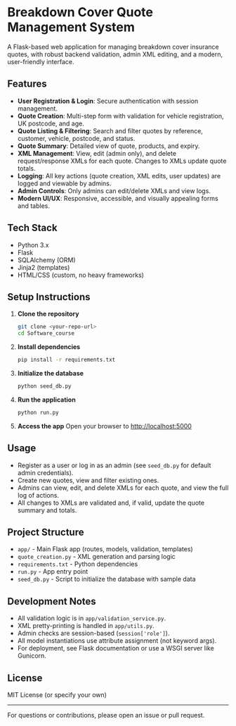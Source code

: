 # Breakdown Cover Quote Management System

A Flask-based web application for managing breakdown cover insurance quotes, with robust backend validation, admin XML editing, and a modern, user-friendly interface.

## Features
- **User Registration & Login**: Secure authentication with session management.
- **Quote Creation**: Multi-step form with validation for vehicle registration, UK postcode, and age.
- **Quote Listing & Filtering**: Search and filter quotes by reference, customer, vehicle, postcode, and status.
- **Quote Summary**: Detailed view of quote, products, and expiry.
- **XML Management**: View, edit (admin only), and delete request/response XMLs for each quote. Changes to XMLs update quote totals.
- **Logging**: All key actions (quote creation, XML edits, user updates) are logged and viewable by admins.
- **Admin Controls**: Only admins can edit/delete XMLs and view logs.
- **Modern UI/UX**: Responsive, accessible, and visually appealing forms and tables.

## Tech Stack
- Python 3.x
- Flask
- SQLAlchemy (ORM)
- Jinja2 (templates)
- HTML/CSS (custom, no heavy frameworks)

## Setup Instructions
1. **Clone the repository**
   ```sh
   git clone <your-repo-url>
   cd Software_course
   ```
2. **Install dependencies**
   ```sh
   pip install -r requirements.txt
   ```
3. **Initialize the database**
   ```sh
   python seed_db.py
   ```
4. **Run the application**
   ```sh
   python run.py
   ```
5. **Access the app**
   Open your browser to [http://localhost:5000](http://localhost:5000)

## Usage
- Register as a user or log in as an admin (see `seed_db.py` for default admin credentials).
- Create new quotes, view and filter existing ones.
- Admins can view, edit, and delete XMLs for each quote, and view the full log of actions.
- All changes to XMLs are validated and, if valid, update the quote summary and totals.

## Project Structure
- `app/` - Main Flask app (routes, models, validation, templates)
- `quote_creation.py` - XML generation and parsing logic
- `requirements.txt` - Python dependencies
- `run.py` - App entry point
- `seed_db.py` - Script to initialize the database with sample data

## Development Notes
- All validation logic is in `app/validation_service.py`.
- XML pretty-printing is handled in `app/utils.py`.
- Admin checks are session-based (`session['role']`).
- All model instantiations use attribute assignment (not keyword args).
- For deployment, see Flask documentation or use a WSGI server like Gunicorn.

## License
MIT License (or specify your own)

---
For questions or contributions, please open an issue or pull request.
